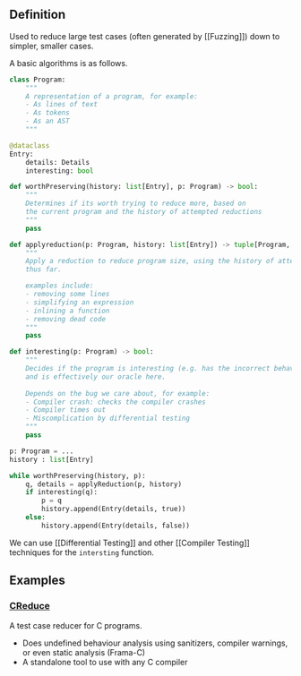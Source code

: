 ## Definition
Used to reduce large test cases (often generated by [[Fuzzing]]) down to simpler, smaller cases.

A basic algorithms is as follows.
```python
class Program:
	"""
	A representation of a program, for example:
	- As lines of text
	- As tokens
	- As an AST
	"""

@dataclass
Entry:
	details: Details
	interesting: bool

def worthPreserving(history: list[Entry], p: Program) -> bool:
	""" 
	Determines if its worth trying to reduce more, based on 
	the current program and the history of attempted reductions
	"""
	pass

def applyreduction(p: Program, history: list[Entry]) -> tuple[Program, Details]:
	"""
	Apply a reduction to reduce program size, using the history of attempts 
	thus far.

	examples include:
	- removing some lines
	- simplifying an expression
	- inlining a function
	- removing dead code
	"""
	pass

def interesting(p: Program) -> bool:
	"""
	Decides if the program is interesting (e.g. has the incorrect behaviour present)
	and is effectively our oracle here.
	
	Depends on the bug we care about, for example:
	- Compiler crash: checks the compiler crashes
	- Compiler times out
	- Miscomplication by differential testing
	"""
	pass

p: Program = ...
history : list[Entry]

while worthPreserving(history, p):
	q, details = applyReduction(p, history)
	if interesting(q):
		p = q
		history.append(Entry(details, true))
	else:
		history.append(Entry(details, false))
```
We can use [[Differential Testing]] and other [[Compiler Testing]] techniques for the `intersting` function.

## Examples
### [CReduce](https://github.com/csmith-project/creduce)
A test case reducer for C programs.
- Does undefined behaviour analysis using sanitizers, compiler warnings, or even static analysis (Frama-C)
- A standalone tool to use with any C compiler